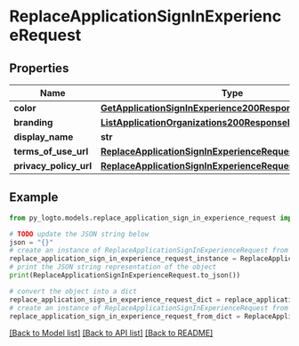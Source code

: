 # ReplaceApplicationSignInExperienceRequest


## Properties

Name | Type | Description | Notes
------------ | ------------- | ------------- | -------------
**color** | [**GetApplicationSignInExperience200ResponseColor**](GetApplicationSignInExperience200ResponseColor.md) |  | [optional] 
**branding** | [**ListApplicationOrganizations200ResponseInnerBranding**](ListApplicationOrganizations200ResponseInnerBranding.md) |  | [optional] 
**display_name** | **str** |  | [optional] 
**terms_of_use_url** | [**ReplaceApplicationSignInExperienceRequestTermsOfUseUrl**](ReplaceApplicationSignInExperienceRequestTermsOfUseUrl.md) |  | 
**privacy_policy_url** | [**ReplaceApplicationSignInExperienceRequestTermsOfUseUrl**](ReplaceApplicationSignInExperienceRequestTermsOfUseUrl.md) |  | 

## Example

```python
from py_logto.models.replace_application_sign_in_experience_request import ReplaceApplicationSignInExperienceRequest

# TODO update the JSON string below
json = "{}"
# create an instance of ReplaceApplicationSignInExperienceRequest from a JSON string
replace_application_sign_in_experience_request_instance = ReplaceApplicationSignInExperienceRequest.from_json(json)
# print the JSON string representation of the object
print(ReplaceApplicationSignInExperienceRequest.to_json())

# convert the object into a dict
replace_application_sign_in_experience_request_dict = replace_application_sign_in_experience_request_instance.to_dict()
# create an instance of ReplaceApplicationSignInExperienceRequest from a dict
replace_application_sign_in_experience_request_from_dict = ReplaceApplicationSignInExperienceRequest.from_dict(replace_application_sign_in_experience_request_dict)
```
[[Back to Model list]](../README.md#documentation-for-models) [[Back to API list]](../README.md#documentation-for-api-endpoints) [[Back to README]](../README.md)


